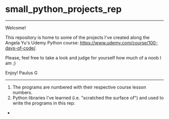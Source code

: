 # small_python_projects_rep

___________________________________
Welcome!

This repository is home to some of the projects I've created along the Angela Yu's Udemy Python course: https://www.udemy.com/course/100-days-of-code/.

Please, feel free to take a look and judge for yourself how much of a noob I am ;)

Enjoy!
Paulus G
___________________________________

1. The programs are numbered with their respective course lesson numbers.
2. Python libraries I've learned (i.e. "scratched the surface of") and used to write the programs in this rep:
- 
